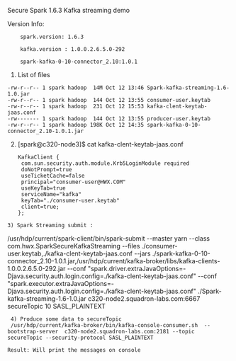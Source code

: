 Secure Spark 1.6.3  Kafka streaming demo

Version Info:
```
    spark.version: 1.6.3

    kafka.version : 1.0.0.2.6.5.0-292

    spark-kafka-0-10-connector_2.10:1.0.1
```

1) List of files
```
-rw-r--r-- 1 spark hadoop  14M Oct 12 13:46 Spark-kafka-streaming-1.6-1.0.jar
-rw-r--r-- 1 spark hadoop  144 Oct 12 13:55 consumer-user.keytab
-rw-r--r-- 1 spark hadoop  231 Oct 12 15:53 kafka-clent-keytab-jaas.conf
-rw------- 1 spark hadoop  144 Oct 12 13:55 producer-user.keytab
-rw-r--r-- 1 spark hadoop 198K Oct 12 14:35 spark-kafka-0-10-connector_2.10-1.0.1.jar
```

2) [spark@c320-node3]$ cat kafka-clent-keytab-jaas.conf
   ```
   KafkaClient {
    com.sun.security.auth.module.Krb5LoginModule required
    doNotPrompt=true
    useTicketCache=false
    principal="consumer-user@HWX.COM"
    useKeyTab=true
    serviceName="kafka"
    keyTab="./consumer-user.keytab"
    client=true;
   };
```
3) Spark Streaming submit :
```
 /usr/hdp/current/spark-client/bin/spark-submit --master yarn --class com.hwx.SparkSecureKafkaStreaming --files ./consumer-user.keytab,./kafka-clent-keytab-jaas.conf --jars  ./spark-kafka-0-10-connector_2.10-1.0.1.jar,/usr/hdp/current/kafka-broker/libs/kafka-clients-1.0.0.2.6.5.0-292.jar --conf "spark.driver.extraJavaOptions=-Djava.security.auth.login.config=./kafka-clent-keytab-jaas.conf" --conf "spark.executor.extraJavaOptions=-Djava.security.auth.login.config=./kafka-clent-keytab-jaas.conf"  ./Spark-kafka-streaming-1.6-1.0.jar  c320-node2.squadron-labs.com:6667 secureTopic 10  SASL_PLAINTEXT
```
 4) Produce some data to secureTopic
 /usr/hdp/current/kafka-broker/bin/kafka-console-consumer.sh  --bootstrap-server  c320-node2.squadron-labs.com:2181 --topic secureTopic --security-protocol SASL_PLAINTEXT

Result: Will print the messages on console